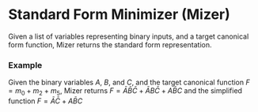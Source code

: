 # Standard Form Minimizer (Mizer)
Given a list of variables representing binary inputs, and a target canonical form function, Mizer returns the standard form representation.

### Example
Given the binary variables $A$, $B$, and $C$, and the target canonical function $F = m_0 + m_2 + m_5$, Mizer returns $F = \bar{A}\bar{B}\bar{C} + \bar{A}B\bar{C} + A\bar{B}C$ and the simplified function $F = \bar{A}\bar{C} + A\bar{B}C$
